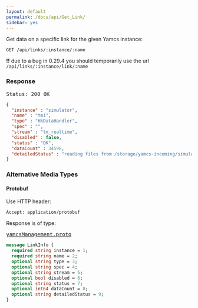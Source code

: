 ```yaml
---
layout: default
permalink: /docs/api/Get_Link/
sidebar: yes
---
```


Get data on a specific link for the given Yamcs instance:

    GET /api/links/:instance/:name

<strong>!!</strong> due to a bug in 0.29.4 you should temporarily use the url `/api/links/:instance/link/:name`

### Response

<pre class="header">Status: 200 OK</pre>
```json
{
  "instance" : "simulator",
  "name" : "tm1",
  "type" : "HkDataHandler",
  "spec" : "",
  "stream" : "tm_realtime",
  "disabled" : false,
  "status" : "OK",
  "dataCount" : 34598,
  "detailedStatus" : "reading files from /storage/yamcs-incoming/simulator/tm"
}
```

### Alternative Media Types

#### Protobuf

Use HTTP header:

    Accept: application/protobuf
    
Response is of type:

<pre class="r header"><a href="/docs/api/yamcsManagement.proto/">yamcsManagement.proto</a></pre>
```proto
message LinkInfo {
  required string instance = 1;
  required string name = 2;
  optional string type = 3;
  optional string spec = 4;
  optional string stream = 5;
  optional bool disabled = 6;
  optional string status = 7;
  optional int64 dataCount = 8;
  optional string detailedStatus = 9;
}
```
